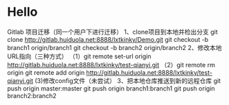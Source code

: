 # Hello

Gitlab 项目迁移（同一个用户下进行迁移）
1、clone项目到本地并检出分支
git clone http://gitlab.huiduola.net:8888/lxtkinky/Demo.git
git checkout -b branch1 origin/branch1
git checkout -b branch2 origin/branch2
2、修改本地URL指向（三种方式）
（1）git remote set-url origin http://gitlab.huiduola.net:8888/lxtkinky/test-qianyi.git
（2）git remote rm origin 
git remote add origin http://gitlab.huiduola.net:8888/lxtkinky/test-qianyi.git
(3)修改config文件（未尝试）
3、把本地仓库推送到新的远程仓库
git push origin master:master
git push origin branch1:branch1
git push origin branch2:branch2

